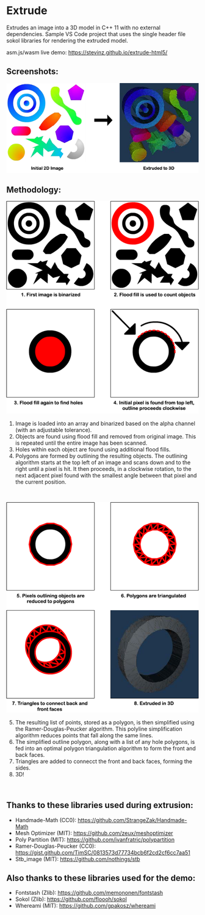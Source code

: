# Extrude

Extrudes an image into a 3D model in C++ 11 with no external dependencies. Sample VS Code project that uses the single header file sokol libraries for rendering the extruded model.

asm.js/wasm live demo: https://stevinz.github.io/extrude-html5/

## Screenshots:

<p align="center"><img src="images/extruded.png" /></p>

## Methodology:

<p align="center"><img src="images/method.png" /></p>

1. Image is loaded into an array and binarized based on the alpha channel (with an adjustable tolerance). 
2. Objects are found using flood fill and removed from original image. This is repeated until the entire image has been scanned.
3. Holes within each object are found using additional flood fills. 
4. Polygons are formed by outlining the resulting objects. The outlining algorithm starts at the top left of an image and scans down and to the right until a pixel is hit. It then proceeds, in a clockwise rotation, to the next adjacent pixel found with the smallest angle between that pixel and the current position.  

<br>

<p align="center"><img src="images/method2.png" /></p>

5. The resulting list of points, stored as a polygon, is then simplified using the Ramer-Douglas-Peucker algorithm. This polyline simplification algorithm reduces points that fall along the same lines.
6. The simplified outline polygon, along with a list of any hole polygons, is fed into an optimal polygon triangulation algorithm to form the front and back faces. 
7. Triangles are added to connecct the front and back faces, forming the sides. 
8. 3D!  

<br>

## Thanks to these libraries used during extrusion:

- Handmade-Math (CC0): https://github.com/StrangeZak/Handmade-Math
- Mesh Optimizer (MIT): https://github.com/zeux/meshoptimizer 
- Poly Partition (MIT): https://github.com/ivanfratric/polypartition
- Ramer-Douglas-Peucker (CC0): https://gist.github.com/TimSC/0813573d77734bcb6f2cd2cf6cc7aa51
- Stb_image (MIT): https://github.com/nothings/stb

## Also thanks to these libraries used for the demo:

- Fontstash (Zlib): https://github.com/memononen/fontstash
- Sokol (Zlib): https://github.com/floooh/sokol
- Whereami (MIT): https://github.com/gpakosz/whereami